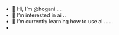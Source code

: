 - 👋 Hi, I’m @hogani ....
- 👀 I’m interested in ai ..
- 🌱 I’m currently learning how to use ai ......
- 
  

<!---
hogani/hogani is a ✨ special ✨ repository because its `README.md` (this file) appears on your GitHub profile.
You can click the Preview link to take a look at your changes.
--->
